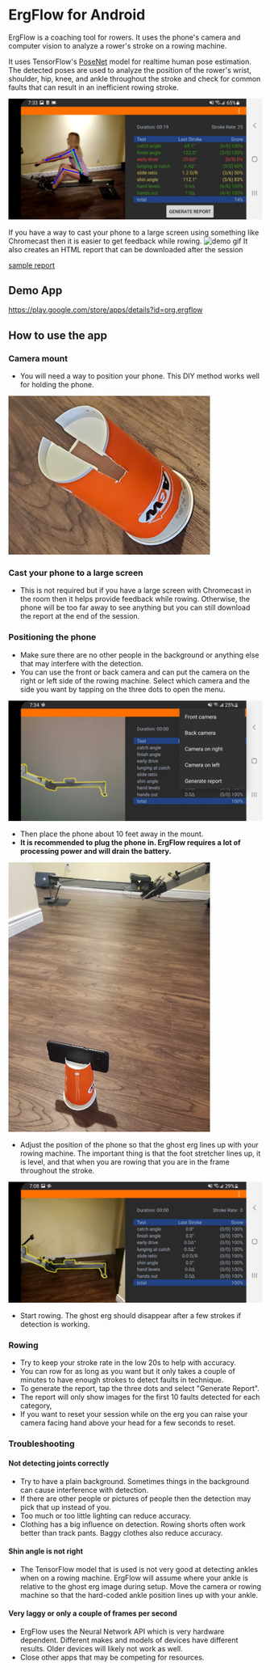 # ErgFlow for Android

ErgFlow is a coaching tool for rowers. It uses the phone's camera and computer vision to analyze a rower's stroke on a rowing machine.

It uses TensorFlow's [PoseNet](https://github.com/tensorflow/examples/tree/master/lite/examples/posenet/android) model for realtime human pose estimation. The detected poses are used to analyze the position of the rower's wrist, shoulder, hip, knee, and ankle throughout the stroke and check for common faults that can result in an inefficient rowing stroke.

![screenshot](images/screenshot.jpg)

If you have a way to cast your phone to a large screen using something like Chromecast then it is easier to get feedback while rowing.
![demo gif](images/ergflow_demo.gif)
It also creates an HTML report that can be downloaded after the session

[sample report](SampleReport.html)

## Demo App

https://play.google.com/store/apps/details?id=org.ergflow

## How to use the app

### Camera mount

* You will need a way to position your phone. This DIY method works well for holding the phone.

![camera mount](images/camera_mount.jpg)

### Cast your phone to a large screen

* This is not required but if you have a large screen with Chromecast in the room then it helps provide feedback while rowing. Otherwise, the phone will be too far away to see anything but you can still download the report at the end of the session.

### Positioning the phone

* Make sure there are no other people in the background or anything else that may interfere with the detection.
* You can use the front or back camera and can put the camera on the right or left side of the rowing machine. Select which camera and the side you want by tapping on the three dots to open the menu.

![menu](images/menu.jpg)

* Then place the phone about 10 feet away in the mount. 
* **It is recommended to plug the phone in. ErgFlow requires a lot of processing power and will drain the battery.**

![camera in mount](images/camera_mount_with_phone.jpg)

* Adjust the position of the phone so that the ghost erg lines up with your rowing machine. The important thing is that the foot stretcher lines up, it is level, and that when you are rowing that you are in the frame throughout the stroke. 
 
![ghost erg](images/ghost_erg.jpg)

* Start rowing. The ghost erg should disappear after a few strokes if detection is working.

### Rowing

* Try to keep your stroke rate in the low 20s to help with accuracy. 
* You can row for as long as you want but it only takes a couple of minutes to have enough strokes to detect faults in technique.
* To generate the report, tap the three dots and select "Generate Report".
* The report will only show images for the first 10 faults detected for each category,
* If you want to reset your session while on the erg you can raise your camera facing hand above your head for a few seconds to reset.

### Troubleshooting

#### Not detecting joints correctly

* Try to have a plain background. Sometimes things in the background can cause interference with detection.
* If there are other people or pictures of people then the detection may pick that up instead of you.
* Too much or too little lighting can reduce accuracy.
* Clothing has a big influence on detection. Rowing shorts often work better than track pants. Baggy clothes also reduce accuracy.

#### Shin angle is not right

* The TensorFlow model that is used is not very good at detecting ankles when on a rowing machine. ErgFlow will assume where your ankle is relative to the ghost erg image during setup. Move the camera or rowing machine so that the hard-coded ankle position lines up with your ankle.

#### Very laggy or only a couple of frames per second

* ErgFlow uses the Neural Network API which is very hardware dependent. Different makes and models of devices have different results. Older devices will likely not work as well.
* Close other apps that may be competing for resources.
